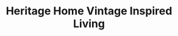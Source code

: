 ---
title: "Heritage Home Vintage Inspired Living"
url: /cleburne/heritage-home-vintage-inspired-living/
shop: antiques
---